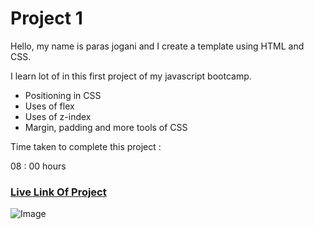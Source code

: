 # Project 1
Hello, my name is paras jogani and I create a template using HTML and CSS.

I learn lot of in this first project of my javascript bootcamp.

- Positioning in CSS
- Uses of flex 
- Uses of z-index
- Margin, padding and more tools of CSS

Time taken to complete this project :

08 : 00 hours

### [Live Link Of Project](https://html-css-proj1.netlify.app)
![Image](https://img.shields.io/badge/HTML-CSS-green)

